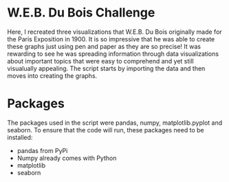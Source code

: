 # W.E.B. Du Bois Challenge
Here, I recreated three visualizations that W.E.B. Du Bois originally made for the Paris Exposition in 1900. It is so impressive that he was able to create these graphs
just using pen and paper as they are so precise! It was rewarding to see he was spreading information through data visualizations about important topics that were easy
to comprehend and yet still visualually appealing. The script starts by importing the data and then moves into creating the graphs. 

# Packages
The packages used in the script were pandas, numpy, matplotlib.pyplot and seaborn.
To ensure that the code will run, these packages need to be installed:
- pandas from PyPi
- Numpy already comes with Python
- matplotlib
- seaborn
